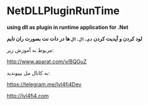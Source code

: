 # NetDLLPluginRunTime
**using dll as plugin in runtime application for .Net**

**لود کردن و آپدیت کردن `دی.ال.ال` ها در دات نت بصورت ران تایم**

مربوط به آموزش زیر:

http://www.aparat.com/v/BQGuZ

به کانال مل بپیوندید:

https://telegram.me/lvl4fi4Dev



http://lvl4fi4.com
